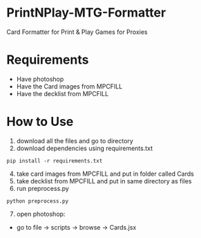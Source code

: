 # PrintNPlay-MTG-Formatter
Card Formatter for Print &amp; Play Games for Proxies

# Requirements
- Have photoshop
- Have the Card images from MPCFILL
- Have the decklist from MPCFILL

# How to Use
1. download all the files and go to directory
2. download dependencies using requirements.txt
<pre><code>pip install -r requirements.txt</code></pre>
4. take card images from MPCFILL and put in folder called Cards
5. take decklist from MPCFILL and put in same directory as files
6. run preprocess.py
<pre><code>python preprocess.py</code></pre>
7. open photoshop:
- go to file -> scripts -> browse -> Cards.jsx 
